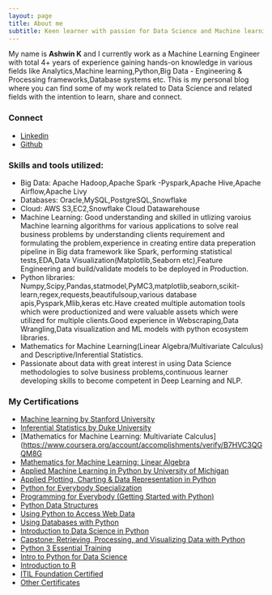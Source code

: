 ```yaml
---
layout: page
title: About me
subtitle: Keen learner with passion for Data Science and Machine learning leveraging data insights to make better decisions.
---
```


My name is **Ashwin K** and I currently work as a Machine Learning Engineer with total 4+ years of experience gaining hands-on knowledge in various fields like Analytics,Machine learning,Python,Big Data - Engineering & Processing frameworks,Database systems etc.  This is my personal blog where you can find some of my work related to Data Science and related fields with the intention to learn, share and connect.

### Connect
- [Linkedin](https://www.linkedin.com/in/ashwin-k-12a15a42/)
- [Github](https://github.com/Ashwin-ks)


### Skills and tools utilized:
- Big Data: Apache Hadoop,Apache Spark -Pyspark,Apache Hive,Apache Airflow,Apache Livy
- Databases: Oracle,MySQL,PostgreSQL,Snowflake
- Cloud: AWS S3,EC2,Snowflake Cloud Datawarehouse
- Machine Learning: Good understanding and skilled in utlizing varoius Machine learning algorithms for various applications to solve real business problems by understanding clients requirement and formulating the problem,experience in creating entire data preperation pipeline in Big data framework like Spark, performing statistical tests,EDA,Data Visualization(Matplotlib,Seaborn etc),Feature Engineering and build/validate models to be deployed in Production.
- Python libraries: Numpy,Scipy,Pandas,statmodel,PyMC3,matplotlib,seaborn,scikit-learn,regex,requests,beautifulsoup,various database apis,Pyspark,Mlib,keras etc.Have created multiple automation tools which were productionized and were valuable assets which were utilized for multiple clients.Good experience in Webscraping,Data Wrangling,Data visualization and ML models with python ecosystem libraries.
- Mathematics for Machine Learning(Linear Algebra/Multivariate Calculus) and Descriptive/Inferential Statistics.
- Passionate about data with great interest in using Data Science methodologies to solve business problems,continuous learner developing skills to become competent in Deep Learning and NLP.


### My Certifications

- [Machine learning by Stanford University](https://www.coursera.org/account/accomplishments/verify/Q6GM9KG9ZR6C)
- [Inferential Statistics by Duke University](https://www.coursera.org/account/accomplishments/verify/FW3MSHLLE27N)
- [Mathematics for Machine Learning: Multivariate Calculus](https://www.coursera.org/account/accomplishments/verify/B7HVC3QGQM8G
- [Mathematics for Machine Learning: Linear Algebra](https://www.coursera.org/account/accomplishments/verify/KH6C6G8KY9GY)
- [Applied Machine Learning in Python by University of Michigan](https://www.coursera.org/account/accomplishments/verify/VK8CLK6QL9QG)
- [Applied Plotting, Charting & Data Representation in Python](https://www.coursera.org/account/accomplishments/verify/DD7TSCDNN392)
- [Python for Everybody Specialization](https://www.coursera.org/account/accomplishments/specialization/DZLAE2XEHPTA)
- [Programming for Everybody (Getting Started with Python)](https://www.coursera.org/account/accomplishments/verify/ZAQPS4J44JDG)
- [Python Data Structures](https://www.coursera.org/account/accomplishments/verify/BFTCWWYFP9RN)
- [Using Python to Access Web Data](https://www.coursera.org/account/accomplishments/verify/S2ASFJPB9UHZ)
- [Using Databases with Python](https://www.coursera.org/account/accomplishments/verify/GHBHKH8MM6DL)
- [Introduction to Data Science in Python](https://www.coursera.org/account/accomplishments/verify/YB5GKBXQZXJN)
- [Capstone: Retrieving, Processing, and Visualizing Data with Python](https://www.coursera.org/account/accomplishments/verify/MMUXK3V2XHC3)
- [Python 3 Essential Training](https://www.lynda.com/ViewCertificate/CD38DABED3AB4BBEA60113A82DEDD80C?utm_source=linkedin&utm_medium=sharing&utm_campaign=certificate)
- [Intro to Python for Data Science](https://www.datacamp.com/courses/intro-to-python-for-data-science?utm_source=LinkedIn&utm_medium=Certificate&utm_content=Certificate&utm_campaign=Linkedin-Certificate)
- [Introduction to R](https://www.datacamp.com/courses/free-introduction-to-r?utm_source=LinkedIn&utm_medium=Certificate&utm_content=Certificate&utm_campaign=Linkedin-Certificate)
- [ITIL Foundation Certified]()
- [Other Certificates](https://drive.google.com/open?id=1_asV3vKTcPaunt4tS9ggzMmVmZsw7cpF)